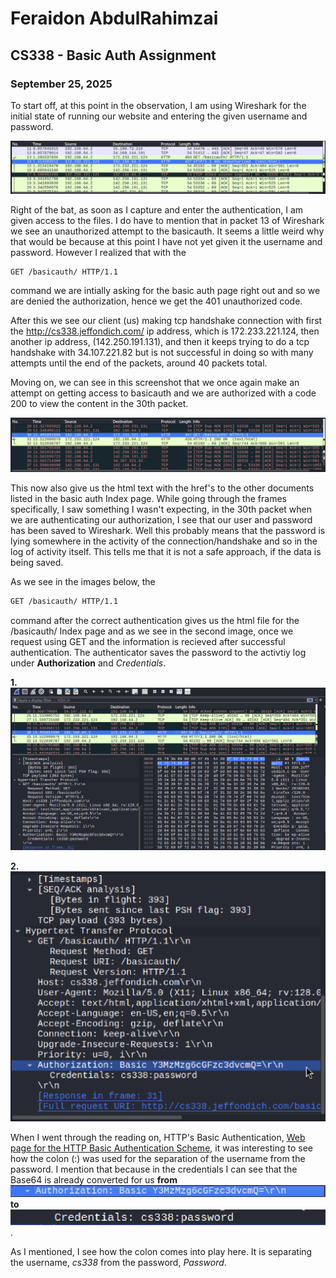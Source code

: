 # Feraidon AbdulRahimzai
## CS338 - Basic Auth Assignment
### September 25, 2025

To start off, at this point in the observation, I am using Wireshark for the initial state of running our website and entering the given username and password. 

![This is an image of the initial entrance to the website using /basicauth/ and capturing it with Wireshark](basicauth_Screenshots/Wireshark-1st-shot.png)

Right of the bat, as soon as I capture and enter the authentication, I am given access to the files. I do have to mention that in packet 13 of Wireshark we see an unauthorized attempt to the basicauth. It seems a little weird why that would be because at this point I have not yet given it the username and password. However I realized that with the 
```bash 
GET /basicauth/ HTTP/1.1
``` 
command we are intially asking for the basic auth page right out and so we are denied the authorization, hence we get the 401 unauthorized code.

After this we see our client (us) making tcp handshake connection with first the http://cs338.jeffondich.com/ ip address, which is 172.233.221.124, then another ip address, (142.250.191.131), and then it keeps trying to do a tcp handshake with 34.107.221.82 but is not successful in doing so with many attempts until the end of the packets, around 40 packets total.

Moving on, we can see in this screenshot that we once again make an attempt on getting access to basicauth and we are authorized with a code 200 to view the content in the 30th packet.

![Screenshot of getting access to the /basicauth/ page](basicauth_Screenshots/Wireshark-2nd-shot-auth.png) 

This now also give us the html text with the href's to the other documents listed in the basic auth Index page. While going through the frames specifically, I saw something I wasn't expecting, in the 30th packet when we are authenticating our authorization, I see that our user and password has been saved to Wireshark. Well this probably means that the password is lying somewhere in the activity of the connection/handshake and so in the log of activity itself. This tells me that it is not a safe approach, if the data is being saved. 

As we see in the images below, the 
```bash 
GET /basicauth/ HTTP/1.1
```
command after the correct authentication gives us the html file for the /basicauth/ Index page and as we see in the second image, once we request using GET and the information is recieved after successful authentication. The authenticator saves the password to the activtiy log under **Authorization** and *Credentials*. 

**1.**
![Image of packet where we are authorized and given access to the basic auth Index page](basicauth_Screenshots/Wireshark-get-request-accepted.png)

**2.**
![image of credentials which are saved in the log of Wireshark](basicauth_Screenshots/wireshark-get-auth-credentials-saved.png)

When I went through the reading on, HTTP's Basic Authentication, [Web page for the HTTP Basic Authentication Scheme](https://datatracker.ietf.org/doc/html/rfc7617), it was interesting to see how the colon (:) was used for the separation of the username from the password. I mention that because in the credentials I can see that the Base64 is already converted for us **from** ![image of base64 characters in wireshark from the authentication round](basicauth_Screenshots/base64-characters.png) **to** ![image of converted base64 encoding](basicauth_Screenshots/converted-base64-credentials.png). 

As I mentioned, I see how the colon comes into play here. It is separating the username, *cs338* from the password, *Password*.

